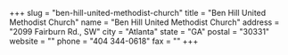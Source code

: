 +++
slug = "ben-hill-united-methodist-church"
title = "Ben Hill United Methodist Church"
name = "Ben Hill United Methodist Church"
address = "2099 Fairburn Rd., SW"
city = "Atlanta"
state = "GA"
postal = "30331"
website = ""
phone = "404 344-0618"
fax = ""
+++
